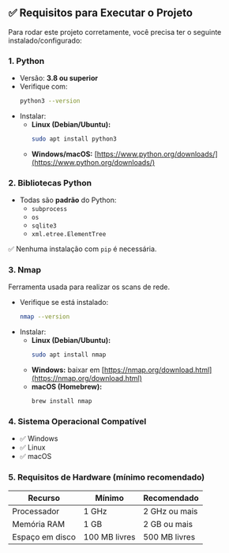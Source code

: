 
## ✅ Requisitos para Executar o Projeto

Para rodar este projeto corretamente, você precisa ter o seguinte instalado/configurado:

### 1. Python
- Versão: **3.8 ou superior**
- Verifique com:
  ```bash
  python3 --version
  ```
- Instalar:
  - **Linux (Debian/Ubuntu):**
    ```bash
    sudo apt install python3
    ```
  - **Windows/macOS:** [https://www.python.org/downloads/](https://www.python.org/downloads/)

### 2. Bibliotecas Python
- Todas são **padrão** do Python:
  - `subprocess`
  - `os`
  - `sqlite3`
  - `xml.etree.ElementTree`

✅ Nenhuma instalação com `pip` é necessária.

### 3. Nmap
Ferramenta usada para realizar os scans de rede.

- Verifique se está instalado:
  ```bash
  nmap --version
  ```
- Instalar:
  - **Linux (Debian/Ubuntu):**
    ```bash
    sudo apt install nmap
    ```
  - **Windows:** baixar em [https://nmap.org/download.html](https://nmap.org/download.html)
  - **macOS (Homebrew):**
    ```bash
    brew install nmap
    ```

### 4. Sistema Operacional Compatível
- ✅ Windows
- ✅ Linux
- ✅ macOS

### 5. Requisitos de Hardware (mínimo recomendado)
| Recurso          | Mínimo        | Recomendado     |
|------------------|---------------|-----------------|
| Processador      | 1 GHz         | 2 GHz ou mais   |
| Memória RAM      | 1 GB          | 2 GB ou mais    |
| Espaço em disco  | 100 MB livres | 500 MB livres   |

